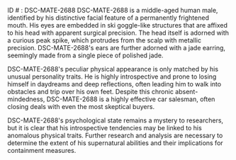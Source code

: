 ID # : DSC-MATE-2688
DSC-MATE-2688 is a middle-aged human male, identified by his distinctive facial feature of a permanently frightened mouth. His eyes are embedded in ski goggle-like structures that are affixed to his head with apparent surgical precision. The head itself is adorned with a curious peak spike, which protrudes from the scalp with metallic precision. DSC-MATE-2688's ears are further adorned with a jade earring, seemingly made from a single piece of polished jade.

DSC-MATE-2688's peculiar physical appearance is only matched by his unusual personality traits. He is highly introspective and prone to losing himself in daydreams and deep reflections, often leading him to walk into obstacles and trip over his own feet. Despite this chronic absent-mindedness, DSC-MATE-2688 is a highly effective car salesman, often closing deals with even the most skeptical buyers.

DSC-MATE-2688's psychological state remains a mystery to researchers, but it is clear that his introspective tendencies may be linked to his anomalous physical traits. Further research and analysis are necessary to determine the extent of his supernatural abilities and their implications for containment measures.